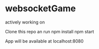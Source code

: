 # websocketGame
actively working on


Clone this repo an run
npm install
npm start



App will be available at localhost:8080
